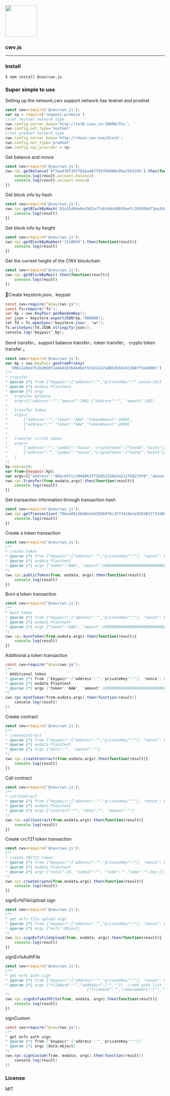 
<img src="https://cwv.io/images/logo1Normal.svg" width="100">

### cwv.js
-----------------------

### Install

```
$ npm install @cwv/cwv.js
```

### Super simple to use

Setting up the network,cwv support network has testnet and prodnet
```js
const cwv=require('@cwv/cwv.js');
var rp = require('request-promise')
//set testnet network type
cwv.config.server_base='http://ta30.icwv.co:38000/fbs';
cwv.config.net_type='testnet'
//set prodnet network type
cwv.config.server_base='http://chain.cwv.one/block';
cwv.config.net_type='prodnet'
cwv.config.rpc_provider = rp;
```

Get balance and nonce
```js
const cwv=require('@cwv/cwv.js');
cwv.rpc.getBalance('8f3aa4f0f35ff81ba487f91f6b980c0ba2562245').then(function(result){
    console.log(result.account.balance)
    console.log(result.account.nonce)
})
```

Get block info by hash
```js
const cwv=require('@cwv/cwv.js');
cwv.rpc.getBlockByHash('03a15d84e6e29d2affab1ddc680f0aefc20586bd73ea3d81dcf6505924cfb86c').then(function(result){
    console.log(result)
})
```
Get block info by height
```js
const cwv=require('@cwv/cwv.js');
cwv.rpc.getBlockByNumber('1518059').then(function(result){
    console.log(result)
})
```
Get the current height of the CWV blockchain
```js
const cwv=require('@cwv/cwv.js');
cwv.rpc.getBlockByMax().then(function(result){
    console.log(result)
})
```

Create keystore.json、keypair

```java
const cwv=require('@cwv/cwv.js');
const fs=require('fs');
var kp = cwv.KeyPair.genRandomKey();
var json = keystore.exportJSON(kp,"000000");
let fd = fs.openSync('keystore.json', 'w+');
fs.writeSync(fd,JSON.stringify(json));
console.log('keypair',kp);
```

Send transfer，support balance transfer，token transfer， crypto token transfer 。

```js
const cwv=require('@cwv/cwv.js');
var kp = cwv.KeyPair.genFromPrikey(
  '89611e9ed751b2bb0f2a84d1b364bd6ef97a512a7ad0b1b50241168ff3add985')
/**
* transfer
* @param {*} from {"keypair":{"address":"","privateKey":"",nonce:10}}
* @param {*} exdata Plaintext
* @param {*} args 
* 	transfer balance
* 	args=[{"address":"","amount":100},{"address":"", "amount":20}]
* 
* 	transfer token
* 	args=[
* 		{"address":"","token":"AAA","tokenAmount":1000},
* 		{"address":"","token":"AAA","tokenAmount":2000}
*		]
* 
* 	transfer crc721 token
* 	args=[
* 		{"address":"","symbol":"house","cryptoToken":["hash0","hash1"]},
* 		{"address":"","symbol":"house","cryptoToken":["hash2","hash3"]}
* 	]
*/
kp.nonce=10;
var from={keypair:kp};
var args=[{"address":"066c03fcc3048863f72b051530e5a212fb9233f6","amount":1}]
cwv.rpc.transfer(from,exdata,args).then(function(result){
    console.log(result)
})
```

Get transaction information through transaction hash
```js
const cwv=require('@cwv/cwv.js');
cwv.rpc.getTransaction('f9bea09140e8e2eb2956976c3373418e2a935d821732d86bce33117d17314088').then(function(result){
    console.log(result)
})
```

Create a token transaction
```js
const cwv=require('@cwv/cwv.js');
/**
* create token
* @param {*} from {"keypair":{"address":"","privateKey":""}, "nonce": 0}
* @param {*} exdata Plaintext
* @param {*} args {"token":"AAA", "amount":10000000000000000000000000000,"opCode":0}
*/
cwv.rpc.publicToken(from, exdata, args).then(function(result){
    console.log(result)
})
```
Burn a token transaction

```js
const cwv=require('@cwv/cwv.js');
/**
* burn token
* @param {*} from {"keypair":{"address":"","privateKey":""}, "nonce": 0}
* @param {*} exdata Plaintext
* @param {*} args {"token":"AAA", "amount":10000000000000000000000000000,"opCode":1}
*/
cwv.rpc.burnToken(from,exdata,args).then(function(result){
    console.log(result)
})
```

Additional a token transaction

```java
const cwv=require('@cwv/cwv.js');
/**
* Additional token
* @param {*} from {"keypair":{"address":"","privateKey":""}, "nonce": 0}
* @param {*} exdata Plaintext
* @param {*} args {"token":"AAA", "amount":10000000000000000000000000000,"opCode":2}
*/
cwv.rpc.mintToken(from,exdata,args).then(function(result){
    console.log(result)
})
```

Create contract

```js
const cwv=require('@cwv/cwv.js');
/**
* createContract
* @param {*} from {"keypair":{"address":"","privateKey":""}, "nonce": 0}
* @param {*} exdata Plaintext
* @param {*} args {"data":"", "amount":""}
*/
cwv.rpc.createContract(from,exdata,args).then(function(result){
    console.log(result)
})
```

Call contract

```js
const cwv=require('@cwv/cwv.js');
/**
* callContract
* @param {*} from {"keypair":{"address":"","privateKey":""}, "nonce": 0}
* @param {*} exdata Plaintext
* @param {*} args {"contract":"", "data":"", "amount":""}
*/
cwv.rpc.callContract(from,exdata,args).then(function(result){
    console.log(result)
})
```

Create crc721 token transaction
```js
const cwv=require('@cwv/cwv.js');
/**
* create CRC721 token
* @param {*} from {"keypair":{"address":"","privateKey":""}, "nonce": 0}
* @param {*} exdata Plaintext
* @param {*} args {"total":10, "symbol":"", "code":"","name":"",key:[],value:[]}
*/
cwv.rpc.createCrypto(from,exdata,args).then(function(result){
    console.log(result)
})
```
signEvfsFileUpload sign

```js
const cwv=require('@cwv/cwv.js');
/**
* get evfs file upload sign
* @param {*} from {"keypair":{"address":"","privateKey":""}, "nonce": 0}
* @param {*} args {"evfs":Object}
*/
cwv.rpc.signEvfsFileUpload(from, exdata, args).then(function(result){
    console.log(result)
})
```

signEvfsAuthFile

```js
const cwv=require('@cwv/cwv.js');
/**
* get evfs auth sign
* @param {*} from {"keypair":{"address":"","privateKey":""}, "nonce": 0}
* @param {*} args {"fileHash":"","addAddrs":["",""]}  //add auth list
									{"fileHash":"","removeAddrs":["",""]} //remove auth list
*/
cwv.rpc.signEvfsAuthFile(from, exdata, args).then(function(result){
    console.log(result)
})
```

signCustom

```java
const cwv=require('@cwv/cwv.js');
/**
* get evfs auth sign
* @param {*} from {"keypair":{"address":"","privateKey":""}}
* @param {*} args {data:object}
*/
cwv.rpc.signCustom(from, exdata, args).then(function(result){
    console.log(result)
})
```



### License

MIT
